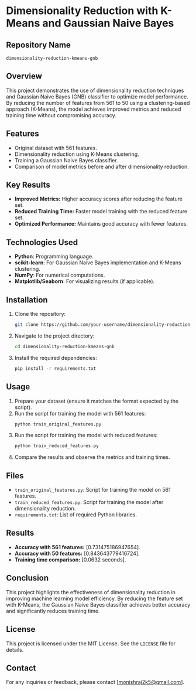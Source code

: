 # Dimensionality Reduction with K-Means and Gaussian Naive Bayes

## Repository Name
`dimensionality-reduction-kmeans-gnb`

## Overview
This project demonstrates the use of dimensionality reduction techniques and Gaussian Naive Bayes (GNB) classifier to optimize model performance. By reducing the number of features from 561 to 50 using a clustering-based approach (K-Means), the model achieves improved metrics and reduced training time without compromising accuracy.

## Features
- Original dataset with 561 features.
- Dimensionality reduction using K-Means clustering.
- Training a Gaussian Naive Bayes classifier.
- Comparison of model metrics before and after dimensionality reduction.

## Key Results
- **Improved Metrics:** Higher accuracy scores after reducing the feature set.
- **Reduced Training Time:** Faster model training with the reduced feature set.
- **Optimized Performance:** Maintains good accuracy with fewer features.

## Technologies Used
- **Python**: Programming language.
- **scikit-learn**: For Gaussian Naive Bayes implementation and K-Means clustering.
- **NumPy**: For numerical computations.
- **Matplotlib/Seaborn**: For visualizing results (if applicable).

## Installation
1. Clone the repository:
   ```bash
   git clone https://github.com/your-username/dimensionality-reduction-kmeans-gnb.git
   ```
2. Navigate to the project directory:
   ```bash
   cd dimensionality-reduction-kmeans-gnb
   ```
3. Install the required dependencies:
   ```bash
   pip install -r requirements.txt
   ```

## Usage
1. Prepare your dataset (ensure it matches the format expected by the script).
2. Run the script for training the model with 561 features:
   ```bash
   python train_original_features.py
   ```
3. Run the script for training the model with reduced features:
   ```bash
   python train_reduced_features.py
   ```
4. Compare the results and observe the metrics and training times.

## Files
- `train_original_features.py`: Script for training the model on 561 features.
- `train_reduced_features.py`: Script for training the model after dimensionality reduction.
- `requirements.txt`: List of required Python libraries.

## Results
- **Accuracy with 561 features:** [0.731475186947654].
- **Accuracy with 50 features:** [0.843643779416724].
- **Training time comparison:** [0.0632 seconds].

## Conclusion
This project highlights the effectiveness of dimensionality reduction in improving machine learning model efficiency. By reducing the feature set with K-Means, the Gaussian Naive Bayes classifier achieves better accuracy and significantly reduces training time.

## License
This project is licensed under the MIT License. See the `LICENSE` file for details.

## Contact
For any inquiries or feedback, please contact [monishraj2k5@gmail.com].
